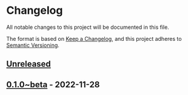 # Changelog

All notable changes to this project will be documented in this file.

The format is based on [Keep a Changelog](https://keepachangelog.com/en/1.0.0/),
and this project adheres to
[Semantic Versioning](https://semver.org/spec/v2.0.0.html).

## [Unreleased]

## [0.1.0~beta] - 2022-11-28

[unreleased]: https://github.com/rackslab/racksdb/compare/v0.1.0-beta...HEAD
[0.1.0~beta]: https://github.com/rackslab/racksdb/releases/tag/v0.1.0-beta
